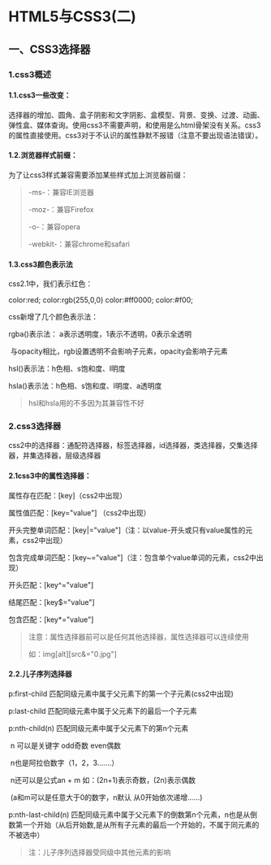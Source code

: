 #  HTML5与CSS3(二)

## 一、CSS3选择器

 ### 1.css3概述

#### 1.1.css3一些改变：

选择器的增加、圆角、盒子阴影和文字阴影、盒模型、背景、变换、过渡、动画、弹性盒、媒体查询。使用css3不需要声明，和使用是么html骨架没有关系。css3的属性直接使用。css3对于不认识的属性静默不报错（注意不要出现语法错误）。

#### 1.2.浏览器样式前缀：

为了让css3样式兼容需要添加某些样式加上浏览器前缀：

> -ms-：兼容IE浏览器
>
> -moz-：兼容Firefox
>
> -o-：兼容opera
>
> -webkit-：兼容chrome和safari

#### 1.3.css3颜色表示法

css2.1中，我们表示红色：

color:red; 		color:rgb(255,0,0)		color:#ff0000;		color:#f00;

css新增了几个颜色表示法：

rgba()表示法： a表示透明度，1表示不透明，0表示全透明

​							与opacity相比，rgb设置透明不会影响子元素，opacity会影响子元素

hsl()表示法：h色相、s饱和度、l明度

hsla()表示法：h色相、s饱和度、l明度、a透明度

> hsl和hsla用的不多因为其兼容性不好

### 2.css3选择器

css2中的选择器：通配符选择器，标签选择器，id选择器，类选择器，交集选择器，并集选择器，层级选择器

#### 2.1css3中的属性选择器：

属性存在匹配：[key]（css2中出现）

属性值匹配：[key="value"] （css2中出现）

开头完整单词匹配：[key|="value"]（注：以value-开头或只有value属性的元素，css2中出现）

包含完成单词匹配：[key~="value"]（注：包含单个value单词的元素，css2中出现）

开头匹配：[key^="value"]

结尾匹配：[key$="value"]

包含匹配：[key*="value"]

> 注意：属性选择器前可以是任何其他选择器，属性选择器可以连续使用
>
> 如：img[alt][src&="0.jpg"\]

#### 2.2.儿子序列选择器

p:first-child	匹配同级元素中属于父元素下的第一个子元素(css2中出现)

p:last-child	匹配同级元素中属于父元素下的最后一个子元素

p:nth-child(n)	匹配同级元素中属于父元素下的第n个元素

​							n 可以是关键字 odd奇数 even偶数

​							n也是阿拉伯数字（1，2，3.......）

​							n还可以是公式an + m 如：(2n+1)表示奇数，(2n)表示偶数

​							(a和m可以是任意大于0的数字，n默认 从0开始依次递增......)

p:nth-last-child(n) 	匹配同级元素中属于父元素下的倒数第n个元素，n也是从倒数第一个开始（从后开始数,是从所有子元素的最后一个开始的，不属于同元素的不被选中）

> 注：儿子序列选择器受同级中其他元素的影响



